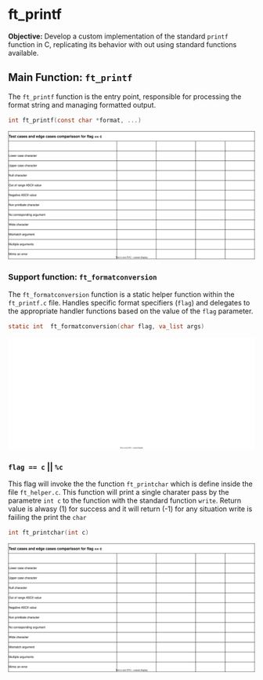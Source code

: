 # ft_printf

**Objective:** Develop a custom implementation of the standard `printf` function in C, replicating its behavior with out using standard functions available.

## Main Function: `ft_printf`

The `ft_printf` function is the entry point, responsible for processing the format string and managing formatted output.

```c
int ft_printf(const char *format, ...)
```
![](./Documents/ft_printf.drawio.svg)

### Support function: `ft_formatconversion`

The `ft_formatconversion` function is a static helper function within the `ft_printf.c` file. Handles specific format specifiers (`flag`) and delegates to the appropriate handler functions based on the value of the `flag` parameter.

```c
static int	ft_formatconversion(char flag, va_list args)
```
![](./Documents/ft_formatconversion.drawio.svg)

### `flag == c` || `%c`

This flag will invoke the the function `ft_printchar` which is define inside the file `ft_helper.c`. This function will print a single charater pass by the parametre `int c` to the function with the standard function `write`. Return value is alwasy (1) for success and it will return (-1) for any situation write is faiiling the print the `char`

```c
int	ft_printchar(int c)
```
![](./Documents/ft_printchar.drawio.svg)
